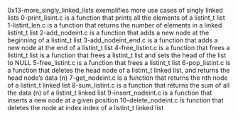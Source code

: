 0x13-more_singly_linked_lists exemplifies more use cases of singly linked lists
0-print_lisint.c is a function that prints all the elements of a listint_t list
1-listint_len.c is a function that returns the number of elements in a linked listint_t list
2-add_nodeint.c is  a function that adds a new node at the beginning of a listint_t list
3-add_nodeint_end.c is a function that adds a new node at the end of a listint_t list
4-free_listint.c is a function that frees a listint_t list
is  a function that frees a listint_t list and sets the head of the list to NULL
5-free_listint.c is a function that frees a listint_t list
6-pop_listint.c is a function that deletes the head node of a listint_t linked list, and returns the head node’s data (n)
7-get_nodeint.c is a function that returns the nth node of a listint_t linked list
8-sum_listint.c is a function that returns the sum of all the data (n) of a listint_t linked list
9-insert_nodeint.c is a function that inserts a new node at a given position
10-delete_nodeint.c is function that deletes the node at index index of a listint_t linked list
